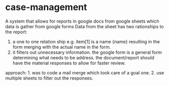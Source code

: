 # case-management
A system that allows for reports in google docs from google sheets which data is gather from google forms
 Data from the sheet has two rationships to the report:
   1. a one to one relation ship e.g. item[1] is a name {name} resulting in the form merging with the actual name in the form.
   2. it filters out unnecessary information. the google form is a general form determining what needs to be address. the document/report should have the material responses to allow for faster review.
  
  approach:
    1. was to code a mail merge which took care of a goal one.
    2. use multiple sheets to filter out the responses.
